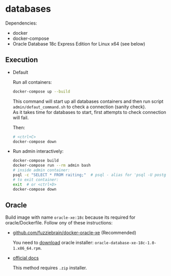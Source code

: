 # databases

Dependencies:
- docker
- docker-compose
- Oracle Database 18c Express Edition for Linux x64 (see below)

## Execution
- Default

    Run all containers:  
    ```bash
    docker-compose up --build
    ```  
    This command will start up all databases containers and then run script
    `admin/defaut_command.sh` to check a connection (sanity check).  
    As it takes time for databases to start, first attempts to check connection
    will fail.

    Then:  
    ```bash
    # <ctrl+C>
    docker-compose down
    ```

- Run admin interactively:

    ```bash
    docker-compose build
    docker-compose run --rm admin bash
    # inside admin container:
    psql -c "SELECT * FROM raiting;"  # psql - alias for 'psql -U postgres -h pg'
    # to exit container:
    exit  # or <ctrl+D>
    docker-compose down
    ```

## Oracle
Build image with name `oracle-xe:18c` because its required for oracle/Dockerfile.
Follow ony of these instructions:
- [github.com/fuzziebrain/docker-oracle-xe](https://github.com/fuzziebrain/docker-oracle-xe) (Recommended)

    You need to
    [download](https://www.oracle.com/technetwork/database/database-technologies/express-edition/downloads/index.html)
    oracle installer: `oracle-database-xe-18c-1.0-1.x86_64.rpm`.

- [official docs](https://github.com/oracle/docker-images/tree/master/OracleDatabase/SingleInstance)

    This method requires `.zip` installer.
